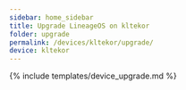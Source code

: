 ```yaml
---
sidebar: home_sidebar
title: Upgrade LineageOS on kltekor
folder: upgrade
permalink: /devices/kltekor/upgrade/
device: kltekor
---
```

{% include templates/device_upgrade.md %}
